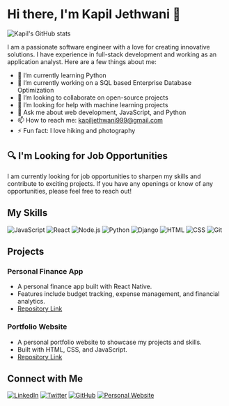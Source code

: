 # Hi there, I'm Kapil Jethwani 👋

![Kapil's GitHub stats](https://github-readme-stats.vercel.app/api?username=kapil9099&show_icons=true&theme=radical)

I am a passionate software engineer with a love for creating innovative solutions. I have experience in full-stack development and working as an application analyst. Here are a few things about me:

- 🌱 I’m currently learning Python
- 🔭 I’m currently working on a SQL based Enterprise Database Optimization
- 👯 I’m looking to collaborate on open-source projects
- 🤔 I’m looking for help with machine learning projects
- 💬 Ask me about web development, JavaScript, and Python
- 📫 How to reach me: kapiljethwani999@gmail.com
- ⚡ Fun fact: I love hiking and photography

## 🔍 I'm Looking for Job Opportunities

I am currently looking for job opportunities to sharpen my skills and contribute to exciting projects. If you have any openings or know of any opportunities, please feel free to reach out!

## My Skills

![JavaScript](https://img.shields.io/badge/-JavaScript-F7DF1E?logo=JavaScript&logoColor=black)
![React](https://img.shields.io/badge/-React-61DAFB?logo=React&logoColor=black)
![Node.js](https://img.shields.io/badge/-Node.js-339933?logo=Node.js&logoColor=white)
![Python](https://img.shields.io/badge/-Python-3776AB?logo=Python&logoColor=white)
![Django](https://img.shields.io/badge/-Django-092E20?logo=Django&logoColor=white)
![HTML](https://img.shields.io/badge/-HTML-E34F26?logo=HTML5&logoColor=white)
![CSS](https://img.shields.io/badge/-CSS-1572B6?logo=CSS3&logoColor=white)
![Git](https://img.shields.io/badge/-Git-F05032?logo=Git&logoColor=white)

## Projects

### Personal Finance App
- A personal finance app built with React Native.
- Features include budget tracking, expense management, and financial analytics.
- [Repository Link](https://github.com/kapil9099/personal-finance-app)

### Portfolio Website
- A personal portfolio website to showcase my projects and skills.
- Built with HTML, CSS, and JavaScript.
- [Repository Link](https://github.com/kapil9099/portfolio-website)

## Connect with Me

[![LinkedIn](https://img.shields.io/badge/-LinkedIn-0077B5?logo=LinkedIn&logoColor=white&style=flat)](https://www.linkedin.com/in/kapiljethwani/)
[![Twitter](https://img.shields.io/badge/-Twitter-1DA1F2?logo=Twitter&logoColor=white&style=flat)](https://twitter.com/kapil9099/)
[![GitHub](https://img.shields.io/badge/-GitHub-181717?logo=GitHub&logoColor=white&style=flat)](https://github.com/kapil9099/)
[![Personal Website](https://img.shields.io/badge/-Website-000000?logo=About.me&logoColor=white&style=flat)](https://kapiljethwani.com/)


